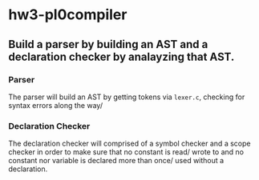# hw3-pl0compiler 
## Build a parser by building an AST and a declaration checker by analayzing that AST.

### Parser
The parser will build an AST by getting tokens via `lexer.c`, checking for syntax errors along the way/

### Declaration Checker
The declaration checker will comprised of a symbol checker and a scope checker in order to make sure that no constant is read/ wrote to and
no constant nor variable is declared more than once/ used without a declaration. 
